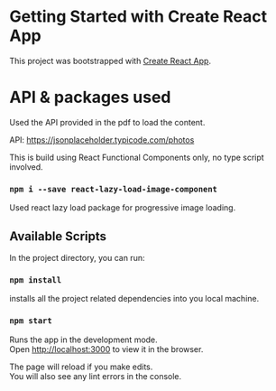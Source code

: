 # Getting Started with Create React App

This project was bootstrapped with [Create React App](https://github.com/facebook/create-react-app).

# API & packages used

Used the API provided in the pdf to load the content.

API: https://jsonplaceholder.typicode.com/photos

This is build using React Functional Components only, no type script involved.

### `npm i --save react-lazy-load-image-component`

Used react lazy load package for progressive image loading.

## Available Scripts

In the project directory, you can run:

### `npm install`

installs all the project related dependencies into you local machine.

### `npm start`

Runs the app in the development mode.\
Open [http://localhost:3000](http://localhost:3000) to view it in the browser.

The page will reload if you make edits.\
You will also see any lint errors in the console.